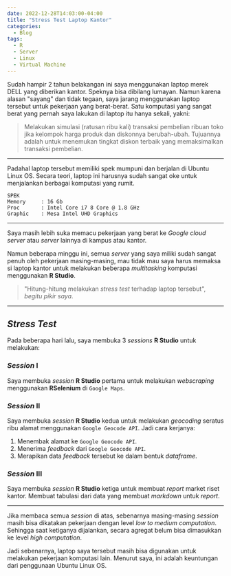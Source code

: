 ```yaml
---
date: 2022-12-28T14:03:00-04:00
title: "Stress Test Laptop Kantor"
categories:
  - Blog
tags:
  - R
  - Server
  - Linux
  - Virtual Machine
---
```


Sudah hampir 2 tahun belakangan ini saya menggunakan laptop merek DELL yang diberikan kantor. Speknya bisa dibilang lumayan. Namun karena alasan "sayang" dan tidak tegaan, saya jarang menggunakan laptop tersebut untuk pekerjaan yang berat-berat. Satu komputasi yang sangat berat yang pernah saya lakukan di laptop itu hanya sekali, yakni:

> Melakukan simulasi (ratusan ribu kali) transaksi pembelian ribuan toko jika kelompok harga produk dan diskonnya berubah-ubah. Tujuannya adalah untuk menemukan tingkat diskon terbaik yang memaksimalkan transaksi pembelian.

---

Padahal laptop tersebut memiliki spek mumpuni dan berjalan di Ubuntu Linux OS. Secara teori, laptop ini harusnya sudah sangat oke untuk menjalankan berbagai komputasi yang rumit.

```
SPEK
Memory     : 16 Gb
Proc       : Intel Core i7 8 Core @ 1.8 GHz
Graphic    : Mesa Intel UHD Graphics
```

---

Saya masih lebih suka memacu pekerjaan yang berat ke _Google cloud server_ atau _server_ lainnya di kampus atau kantor.

Namun beberapa minggu ini, semua _server_ yang saya miliki sudah sangat penuh oleh pekerjaan masing-masing, mau tidak mau saya harus memaksa si laptop kantor untuk melakukan beberapa _multitasking_ komputasi menggunakan __R Studio__. 

> "Hitung-hitung melakukan _stress test_ terhadap laptop tersebut", _begitu pikir saya_.

---

## _Stress Test_

Pada beberapa hari lalu, saya membuka 3 _sessions_ __R Studio__ untuk melakukan:

### _Session_ I

Saya membuka _session_ __R Studio__ pertama untuk melakukan _webscraping_ menggunakan __RSelenium__ di `Google Maps`.

### _Session_ II

Saya membuka _session_ __R Studio__ kedua untuk melakukan _geocoding_ seratus ribu alamat menggunakan `Google Geocode API`. Jadi cara kerjanya:

1. Menembak alamat ke `Google Geocode API`.
1. Menerima _feedback_ dari `Google Geocode API`.
1. Merapikan data _feedback_ tersebut ke dalam bentuk _dataframe_.

### _Session_ III

Saya membuka _session_ __R Studio__ ketiga untuk membuat _report_ market riset kantor. Membuat tabulasi dari data yang membuat _markdown_ untuk _report_.

---

Jika membaca semua _session_ di atas, sebenarnya masing-masing _session_ masih bisa dikatakan pekerjaan dengan level _low to medium computation_. Sehingga saat ketiganya dijalankan, secara agregat belum bisa dimasukkan ke level _high computation_.

Jadi sebenarnya, laptop saya tersebut masih bisa digunakan untuk melakukan pekerjaan komputasi lain. Menurut saya, ini adalah keuntungan dari penggunaan Ubuntu Linux OS.
